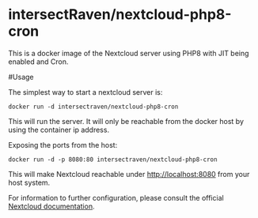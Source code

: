 # intersectRaven/nextcloud-php8-cron

This is a docker image of the Nextcloud server using PHP8 with JIT being enabled and Cron.

#Usage

The simplest way to start a nextcloud server is:

    docker run -d intersectraven/nextcloud-php8-cron

This will run the server. It will only be reachable from the docker host by using the container ip address.

Exposing the ports from the host:

    docker run -d -p 8080:80 intersectraven/nextcloud-php8-cron

This will make Nextcloud reachable under [http://localhost:8080](http://localhost:8080) from your host system.


For information to further configuration, please consult the official [Nextcloud documentation](https://docs.nextcloud.com/server/latest/admin_manual/configuration_server/email_configuration.html).
